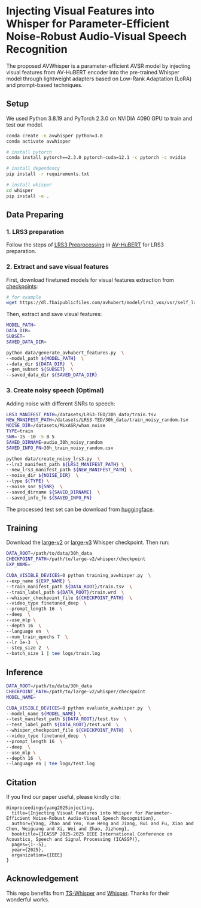 # Injecting Visual Features into Whisper for Parameter-Efficient Noise-Robust Audio-Visual Speech Recognition
The proposed AVWhisper is a parameter-efficient AVSR model by injecting visual features from AV-HuBERT encoder into the pre-trained Whisper model through lightweight adapters based on Low-Rank Adaptation (LoRA) and prompt-based techniques.
## Setup
We used Python 3.8.19 and PyTorch 2.3.0 on NVIDIA 4090 GPU to train and test our model.
```bash
conda create -n avwhisper python=3.8
conda activate avwhisper

# install pytorch
conda install pytorch==2.3.0 pytorch-cuda=12.1 -c pytorch -c nvidia

# install dependency
pip install -r requirements.txt

# install whisper
cd whisper
pip install -e .
```

## Data Preparing
### 1. LRS3 preparation
Follow the steps of [LRS3 Preprocessing](https://github.com/facebookresearch/av_hubert/tree/main/avhubert/preparation) in [AV-HuBERT](https://github.com/facebookresearch/av_hubert) for LRS3 preparation.

### 2. Extract and save visual features
First, download finetuned models for visual features extraction from [checkpoints](https://facebookresearch.github.io/av_hubert/):
```bash
# for example
wget https://dl.fbaipublicfiles.com/avhubert/model/lrs3_vox/vsr/self_large_vox_433h.pt
```

Then, extract and save visual features:
```bash
MODEL_PATH=
DATA_DIR=
SUBSET=
SAVED_DATA_DIR=

python data/generate_avhubert_features.py  \
--model_path ${MODEL_PATH}  \
--data_dir ${DATA_DIR}  \
--gen_subset ${SUBSET}  \
--saved_data_dir ${SAVED_DATA_DIR}
```

### 3. Create noisy speech (Optimal)
Adding noise with different SNRs to speech:
```bash
LRS3_MANIFEST_PATH=/datasets/LRS3-TED/30h_data/train.tsv
NEW_MANIFEST_PATH=/datasets/LRS3-TED/30h_data/train_noisy_random.tsv
NOISE_DIR=/datasets/MixASR/wham_noise
TYPE=train
SNR=-15 -10 -5 0 5
SAVED_DIRNAME=audio_30h_noisy_random
SAVED_INFO_FN=30h_train_noisy_random.csv

python data/create_noisy_lrs3.py  \
--lrs3_manifest_path ${LRS3_MANIFEST_PATH} \
--new_lrs3_manifest_path ${NEW_MANIFEST_PATH} \
--noise_dir ${NOISE_DIR}  \
--type ${TYPE} \
--noise_snr ${SNR}  \
--saved_dirname ${SAVED_DIRNAME}  \
--saved_info_fn ${SAVED_INFO_FN}
```

The processed test set can be download from [huggingface](https://huggingface.co/datasets/zhaoyang9425/Custom-LRS3/tree/main).

## Training
Download the [large-v2](https://huggingface.co/openai/whisper-large-v2) or [large-v3](https://huggingface.co/openai/whisper-large-v3-turbo) Whisper checkpoint. Then run:
```bash
DATA_ROOT=/path/to/data/30h_data
CHECKPOINT_PATH=/path/to/large-v2/whisper/checkpoint
EXP_NAME=

CUDA_VISIBLE_DEVICES=0 python training_avwhisper.py  \
--exp_name ${EXP_NAME} \
--train_manifest_path ${DATA_ROOT}/train.tsv  \
--train_label_path ${DATA_ROOT}/train.wrd  \
--whisper_checkpoint_file ${CHECKPOINT_PATH}  \
--video_type finetuned_deep  \
--prompt_length 16  \
--deep  \
--use_mlp \
--depth 16  \
--language en  \
--num_train_epochs 7  \
--lr 1e-3  \
--step_size 2  \
--batch_size 1 | tee logs/train.log
```

## Inference
```bash
DATA_ROOT=/path/to/data/30h_data
CHECKPOINT_PATH=/path/to/large-v2/whisper/checkpoint
MODEL_NAME=

CUDA_VISIBLE_DEVICES=0 python evaluate_avwhisper.py  \
--model_name ${MODEL_NAME} \
--test_manifest_path ${DATA_ROOT}/test.tsv  \
--test_label_path ${DATA_ROOT}/test.wrd  \
--whisper_checkpoint_file ${CHECKPOINT_PATH}  \
--video_type finetuned_deep  \
--prompt_length 16  \
--deep  \
--use_mlp \
--depth 16  \
--language en | tee logs/test.log
```



## Citation
If you find our paper useful, please kindly cite:
```
@inproceedings{yang2025injecting,
  title={Injecting Visual Features into Whisper for Parameter-Efficient Noise-Robust Audio-Visual Speech Recognition},
  author={Yang, Zhao and Yeo, Yue Heng and Jiang, Rui and Fu, Xiao and Chen, Weiguang and Xi, Wei and Zhao, Jizhong},
  booktitle={ICASSP 2025-2025 IEEE International Conference on Acoustics, Speech and Signal Processing (ICASSP)},
  pages={1--5},
  year={2025},
  organization={IEEE}
}
```

## Acknowledgement
This repo benefits from [TS-Whisper](https://github.com/Aisaka0v0/TS-Whisper) and [Whisper](https://github.com/openai/whisper).
Thanks for their wonderful works.